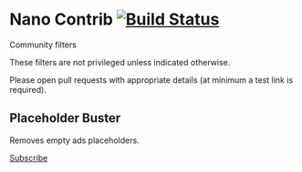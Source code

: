 # Nano Contrib [![Build Status](https://travis-ci.org/NanoAdblockerLab/NanoContrib.svg?branch=master)](https://travis-ci.org/NanoAdblockerLab/NanoContrib)

Community filters

These filters are not privileged unless indicated otherwise.

Please open pull requests with appropriate details (at minimum a test link is
required).

## Placeholder Buster

Removes empty ads placeholders.

[Subscribe](https://subscribe.adblockplus.org/?location=https%3A%2F%2Fgitcdn.xyz%2Frepo%2FNanoAdblockerLab%2FNanoContrib%2Fmaster%2Fdist%2Fplaceholder-buster.txt&title=Nano%20Contrib%20Filters%20-%20Placeholder%20Buster)
